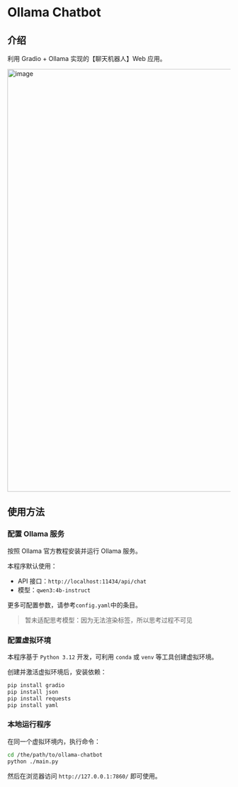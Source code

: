 # Ollama Chatbot

## 介绍

利用 Gradio + Ollama 实现的【聊天机器人】Web 应用。

<img width="1507" height="954" alt="image" src="https://github.com/user-attachments/assets/783e7f27-8c8b-4eb2-839b-139499d22a73" />

## 使用方法

### 配置 Ollama 服务

按照 Ollama 官方教程安装并运行 Ollama 服务。

本程序默认使用：
- API 接口：`http://localhost:11434/api/chat`
- 模型：`qwen3:4b-instruct`

更多可配置参数，请参考`config.yaml`中的条目。

> 暂未适配思考模型：因为无法渲染<think>标签，所以思考过程不可见

### 配置虚拟环境

本程序基于 `Python 3.12` 开发，可利用 `conda` 或 `venv` 等工具创建虚拟环境。

创建并激活虚拟环境后，安装依赖：

```bash
pip install gradio
pip install json
pip install requests
pip install yaml
```

### 本地运行程序

在同一个虚拟环境内，执行命令：

```bash
cd /the/path/to/ollama-chatbot
python ./main.py
```

然后在浏览器访问 `http://127.0.0.1:7860/` 即可使用。
